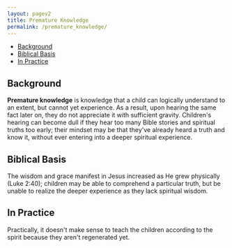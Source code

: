 ```yaml
---
layout: pagev2
title: Premature Knowledge
permalink: /premature_knowledge/
---
```

- [Background](#background)
- [Biblical Basis](#biblical-basis)
- [In Practice](#in-practice)

## Background

**Premature knowledge** is knowledge that a child can logically understand to an extent, but cannot yet experience. As a result, upon hearing the same fact later on, they do not appreciate it with sufficient gravity. Children's hearing can become dull if they hear too many Bible stories and spiritual truths too early; their mindset may be that they've already heard a truth and know it, without ever entering into a deeper spiritual experience.

## Biblical Basis

The wisdom and grace manifest in Jesus increased as He grew physically (Luke 2:40); children may be able to comprehend a particular truth, but be unable to realize the deeper experience as they lack spiritual wisdom.

## In Practice

Practically, it doesn't make sense to teach the children according to the spirit because they aren't regenerated yet. 